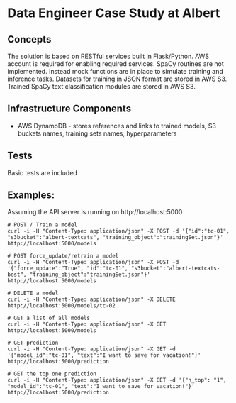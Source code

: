 # Data Engineer Case Study at Albert

## Concepts

The solution is based on RESTful services built in Flask/Python. AWS account is required for enabling required services.
SpaCy routines are not implemented. Instead mock functions are in place to simulate training and inference tasks.
Datasets for training in JSON format are stored in AWS S3.
Trained SpaCy text classification modules are stored in AWS S3.

## Infrastructure Components

* AWS DynamoDB - stores references and links to trained models, S3 buckets names, training sets names, hyperparameters

## Tests

Basic tests are included

## Examples:

Assuming the API server is running on http://localhost:5000

```
# POST / Train a model
curl -i -H "Content-Type: application/json" -X POST -d '{"id":"tc-01", "s3bucket":"albert-textcats", "training_object":"trainingSet.json"}' http://localhost:5000/models
```
```
# POST force_update/retrain a model
curl -i -H "Content-Type: application/json" -X POST -d '{"force_update":"True", "id":"tc-01", "s3bucket":"albert-textcats-best", "training_object":"trainingSet.json"}' http://localhost:5000/models
```
```
# DELETE a model
curl -i -H "Content-Type: application/json" -X DELETE http://localhost:5000/models/tc-02
```
```
# GET a list of all models
curl -i -H "Content-Type: application/json" -X GET http://localhost:5000/models
```
```
# GET prediction
curl -i -H "Content-Type: application/json" -X GET -d '{"model_id":"tc-01", "text":"I want to save for vacation!"}' http://localhost:5000/prediction
```
```
# GET the top one prediction
curl -i -H "Content-Type: application/json" -X GET -d '{"n_top": "1", "model_id":"tc-01", "text":"I want to save for vacation!"}' http://localhost:5000/prediction
```
